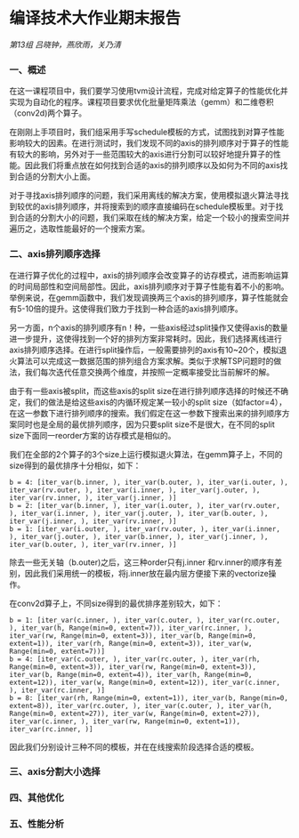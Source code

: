 # 编译技术大作业期末报告

*第13组  	吕晓钟，燕欣雨，关乃清*

### 一、概述

在这一课程项目中，我们要学习使用tvm设计流程，完成对给定算子的性能优化并实现为自动化的程序。课程项目要求优化批量矩阵乘法（gemm）和二维卷积（conv2d)两个算子。

在刚刚上手项目时，我们组采用手写schedule模板的方式，试图找到对算子性能影响较大的因素。在进行测试时，我们发现不同的axis的排列顺序对于算子的性能有较大的影响，另外对于一些范围较大的axis进行分割可以较好地提升算子的性能。因此我们将重点放在如何找到合适的axis的排列顺序以及如何为不同的axis找到合适的分割大小上面。

对于寻找axis排列顺序的问题，我们采用离线的解决方案，使用模拟退火算法寻找到较优的axis排列顺序，并将搜索到的顺序直接编码在schedule模板里。对于找到合适的分割大小的问题，我们采取在线的解决方案，给定一个较小的搜索空间并遍历之，选取性能最好的一个搜索方案。

### 二、axis排列顺序选择

在进行算子优化的过程中，axis的排列顺序会改变算子的访存模式，进而影响运算的时间局部性和空间局部性。因此，axis排列顺序对于算子性能有着不小的影响。举例来说，在gemm函数中，我们发现调换两三个axis的排列顺序，算子性能就会有5-10倍的提升。这使得我们致力于找到一种合适的axis排列顺序。

另一方面，n个axis的排列顺序有n！种，一些axis经过split操作又使得axis的数量进一步提升，这使得找到一个好的排列方案非常耗时。因此，我们选择离线进行axis排列顺序选择。在进行split操作后，一般需要排列的axis有10~20个，模拟退火算法可以完成这一数据范围的排列组合方案求解。类似于求解TSP问题时的做法，我们每次迭代任意交换两个维度，并按照一定概率接受比当前解坏的解。

由于有一些axis被split，而这些axis的split size在进行排列顺序选择的时候还不确定，我们的做法是给这些axis的内循环规定某一较小的split size（如factor=4），在这一参数下进行排列顺序的搜索。我们假定在这一参数下搜索出来的排列顺序方案同时也是全局的最优排列顺序，因为只要split size不是很大，在不同的split size下面同一reorder方案的访存模式是相似的。

我们在全部的2个算子的3个size上运行模拟退火算法，在gemm算子上，不同的size得到的最优排序十分相似，如下：

```
b = 4: [iter_var(b.inner, ), iter_var(b.outer, ), iter_var(i.outer, ), iter_var(rv.outer, ), iter_var(i.inner, ), iter_var(j.outer, ), iter_var(rv.inner, ), iter_var(j.inner, )]
b = 2: [iter_var(b.inner, ), iter_var(i.outer, ), iter_var(rv.outer, ), iter_var(i.inner, ), iter_var(j.outer, ), iter_var(b.outer, ), iter_var(j.inner, ), iter_var(rv.inner, )]
b = 1: [iter_var(i.outer, ), iter_var(rv.outer, ), iter_var(i.inner, ), iter_var(j.outer, ), iter_var(b.inner, ), iter_var(j.inner, ), iter_var(b.outer, ), iter_var(rv.inner, )]
```

除去一些无关轴（b.outer)之后，这三种order只有j.inner 和rv.inner的顺序有差别，因此我们采用统一的模板，将j.inner放在最内层方便接下来的vectorize操作。

在conv2d算子上，不同size得到的最优排序差别较大，如下：

```
b = 1: [iter_var(c.inner, ), iter_var(c.outer, ), iter_var(rc.outer, ), iter_var(h, Range(min=0, extent=7)), iter_var(rc.inner, ), iter_var(rw, Range(min=0, extent=3)), iter_var(b, Range(min=0, extent=1)), iter_var(rh, Range(min=0, extent=3)), iter_var(w, Range(min=0, extent=7))]
b = 4: [iter_var(c.outer, ), iter_var(rc.outer, ), iter_var(rh, Range(min=0, extent=3)), iter_var(rw, Range(min=0, extent=3)), iter_var(b, Range(min=0, extent=4)), iter_var(h, Range(min=0, extent=12)), iter_var(w, Range(min=0, extent=12)), iter_var(c.inner, ), iter_var(rc.inner, )]
b = 8: [iter_var(rh, Range(min=0, extent=1)), iter_var(b, Range(min=0, extent=8)), iter_var(rc.outer, ), iter_var(c.outer, ), iter_var(h, Range(min=0, extent=27)), iter_var(w, Range(min=0, extent=27)), iter_var(c.inner, ), iter_var(rw, Range(min=0, extent=1)), iter_var(rc.inner, )]
```

因此我们分别设计三种不同的模板，并在在线搜索阶段选择合适的模板。

### 三、axis分割大小选择

### 四、其他优化

### 五、性能分析



